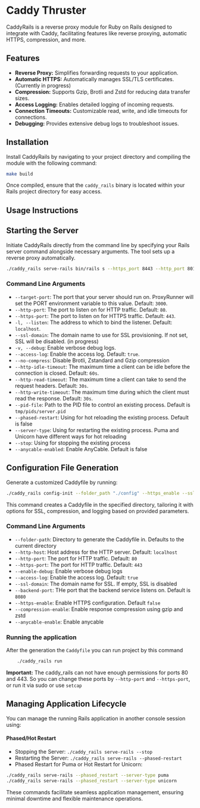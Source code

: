 # Caddy Thruster

CaddyRails is a reverse proxy module for Ruby on Rails designed to integrate with Caddy, facilitating features like reverse proxying, automatic HTTPS, compression, and more.

## Features

- **Reverse Proxy:** Simplifies forwarding requests to your application.
- **Automatic HTTPS:** Automatically manages SSL/TLS certificates. (Currently in progress)
- **Compression:** Supports Gzip, Brotli and Zstd for reducing data transfer sizes.
- **Access Logging:** Enables detailed logging of incoming requests.
- **Connection Timeouts:** Customizable read, write, and idle timeouts for connections.
- **Debugging:** Provides extensive debug logs to troubleshoot issues.

## Installation

Install CaddyRails by navigating to your project directory and compiling the module with the following command:

```bash
make build
```

Once compiled, ensure that the `caddy_rails` binary is located within your Rails project directory for easy access.

## Usage Instructions

## Starting the Server
Initiate CaddyRails directly from the command line by specifying your Rails server command alongside necessary arguments. 
The tool sets up a reverse proxy automatically.

```bash
./caddy_rails serve-rails bin/rails s --https_port 8443 --http_port 8012 --target_port 3000
```

### Command Line Arguments
- `--target-port`: The port that your server should run on.  ProxyRunner will set the PORT environment variable to this value. Default: `3000`.
- `--http-port`: The port to listen on for HTTP traffic. Default: `80`.
- `--https-port`: The port to listen on for HTTPS traffic. Default: `443`.
- `-l, --listen`: The address to which to bind the listener. Default: `localhost`.
- `--ssl-domain`: The domain name to use for SSL provisioning. If not set, SSL will be disabled. (in progress)
- `-v, --debug`: Enable verbose debug logs.
- `--access-log`: Enable the access log. Default: `true`.
- `--no-compress`: Disable Brotli, Zstandard and Gzip compression
- `--http-idle-timeout`: The maximum time a client can be idle before the connection is closed. Default: `60s`.
- `--http-read-timeout`: The maximum time a client can take to send the request headers. Default: `30s`.
- `--http-write-timeout`: The maximum time during which the client must read the response. Default: `30s`.
- `--pid-file`: Path to the PID file to control an existing process. Default is `tmp/pids/server.pid`
- `--phased-restart`: Using for hot reloading the existing process. Default is false
- `--server-type`: Using for restarting the existing process. Puma and Unicorn have different ways for hot reloading
- `--stop`: Using for stopping the existing process
- `--anycable-enabled`: Enable AnyCable. Default is false

## Configuration File Generation
Generate a customized Caddyfile by running:

```bash
./caddy_rails config-init --folder_path "./config" --https_enable --ssl-domain localhost
```

This command creates a Caddyfile in the specified directory, tailoring it with options for SSL, compression, and logging based on provided parameters.

### Command Line Arguments
- `--folder-path`: Directory to generate the Caddyfile in. Defaults to the current directory
- `--http-host`: Host address for the HTTP server. Default: `localhost`
- `--http-port`: The port for HTTP traffic. Default: `80`
- `--https-port`: The port for HTTP traffic. Default: `443`
- `--enable-debug`: Enable verbose debug logs
- `--access-log`: Enable the access log. Default: `true`
- `--ssl-domain`: The domain name for SSL. If empty, SSL is disabled
- `--backend-port`: THe port that the backend service listens on. Default is `8080`
- `--https-enable`: Enable HTTPS configuration. Default `false`
- `--compression-enable`: Enable response compression using gzip and zstd
- `--anycable-enable`: Enable anycable

### Running the application

After the generation the `Caddyfile` you can run project by this command

```bash
    ./caddy_rails run
```

**Important:** The caddy_rails can not have enough permissions for ports 80 and 443.
So you can change these ports by `--http-port` and `--https-port`, or run it via sudo or use `setcap`

## Managing Application Lifecycle
You can manage the running Rails application in another console session using:

#### Phased/Hot Restart
- Stopping the Server: `./caddy_rails serve-rails --stop`
- Restarting the Server: `./caddy_rails serve-rails --phased-restart`
- Phased Restart for Puma or Hot Restart for Unicorn:
```bash
./caddy_rails serve-rails --phased_restart --server-type puma
./caddy_rails serve-rails --phased_restart --server-type unicorn 
```

These commands facilitate seamless application management, ensuring minimal downtime and flexible maintenance operations.
